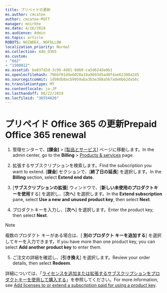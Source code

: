 ```yaml
---
title: プリペイドの更新
ms.author: cmcatee
author: cmcatee-MSFT
manager: mnirkhe
ms.date: 4/16/2018
ms.audience: Admin
ms.topic: article
ROBOTS: NOINDEX, NOFOLLOW
localization_priority: Normal
ms.collection: Adm_O365
ms.custom:
- "662"
- "1500012"
ms.assetid: ba037d2d-3c99-4d01-8d60-ca5d624da9b1
ms.openlocfilehash: 79bbf01dde6020a18a9693d5ad0f4ae62390a245
ms.sourcegitcommit: 1d98db8acb9959aba3b5e308a567ade6b62da56c
ms.translationtype: MT
ms.contentlocale: ja-JP
ms.lasthandoff: 08/22/2019
ms.locfileid: "36554626"
---
```

# <a name="prepaid-office-365-renewal"></a><span data-ttu-id="24e38-102">プリペイド Office 365 の更新</span><span class="sxs-lookup"><span data-stu-id="24e38-102">Prepaid Office 365 renewal</span></span>

1. <span data-ttu-id="24e38-103">管理センターで、**[課金]** \> [[製品とサービス]](https://go.microsoft.com/fwlink/p/?linkid=842054) ページに移動します。</span><span class="sxs-lookup"><span data-stu-id="24e38-103">In the admin center, go to the **Billing** \> [Products & services](https://go.microsoft.com/fwlink/p/?linkid=842054) page.</span></span>

2. <span data-ttu-id="24e38-104">拡張するサブスクリプションを検索します。</span><span class="sxs-lookup"><span data-stu-id="24e38-104">Find the subscription you want to extend.</span></span> <span data-ttu-id="24e38-105">[**課金**] セクションで、[**終了日の延長**] を選択します。</span><span class="sxs-lookup"><span data-stu-id="24e38-105">In the **Billing** section, select **Extend end date**.</span></span>

3. <span data-ttu-id="24e38-106">[**サブスクリプションの拡張**] ウィンドウで、[**新しい未使用のプロダクトキーを使用**する] を選択し、[**次へ**] を選択します。</span><span class="sxs-lookup"><span data-stu-id="24e38-106">In the **Extend subscription** pane, select **Use a new and unused product key**, then select **Next**.</span></span>

4. <span data-ttu-id="24e38-107">プロダクトキーを入力し、[**次へ**] を選択します。</span><span class="sxs-lookup"><span data-stu-id="24e38-107">Enter the product key, then select **Next**.</span></span>

> [!NOTE]
> <span data-ttu-id="24e38-108">複数のプロダクト キーがある場合は、[ **別のプロダクト キーを追加する**] を選択してキーを入力できます。</span><span class="sxs-lookup"><span data-stu-id="24e38-108">If you have more than one product key, you can select **Add another product key** to enter them.</span></span>

5. <span data-ttu-id="24e38-109">ご注文の詳細を確認し、[**引き換え**] を選択します。</span><span class="sxs-lookup"><span data-stu-id="24e38-109">Review your order details, then select **Redeem**.</span></span>

<span data-ttu-id="24e38-110">詳細については、「[ライセンスを追加または拡張するサブスクリプションをプロダクトキーを使用して購入する](https://docs.microsoft.com/office365/admin/misc/add-licenses-using-product-key)」を参照してください。</span><span class="sxs-lookup"><span data-stu-id="24e38-110">For more information, see [Add licenses to or extend a subscription paid for using a product key](https://docs.microsoft.com/office365/admin/misc/add-licenses-using-product-key).</span></span>